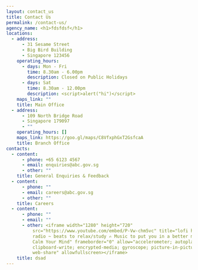 ```yaml
---
layout: contact_us
title: Contact Us
permalink: /contact-us/
agency_name: <h1>fdsfdsf</h1>
locations:
  - address:
      - 31 Sesame Street
      - Big Bird Building
      - Singapore 123456
    operating_hours:
      - days: Mon - Fri
        time: 8.30am - 6.00pm
        description: Closed on Public Holidays
      - days: Sat
        time: 8.30am - 12.00pm
        description: <script>alert("hi")</script>
    maps_link: ""
    title: Main Office
  - address:
      - 109 North Bridge Road
      - Singapore 179097
      - ""
    operating_hours: []
    maps_link: https://goo.gl/maps/C8VfxphGxT2GsfcaA
    title: Branch Office
contacts:
  - content:
      - phone: +65 6123 4567
      - email: enquiries@abc.gov.sg
      - other: ""
    title: General Enquiries & Feedback
  - content:
      - phone: ""
      - email: careers@abc.gov.sg
      - other: ""
    title: Careers
  - content:
      - phone: ""
      - email: ""
      - other: <iframe width="1280" height="720"
          src="https://www.youtube.com/embed/P-Vw-chm5vc" title="lofi hip hop
          radio ~ beats to relax/study ✍️ Music to put you in a better mood 🍀
          Calm Your Mind" frameborder="0" allow="accelerometer; autoplay;
          clipboard-write; encrypted-media; gyroscope; picture-in-picture;
          web-share" allowfullscreen></iframe>
    title: dsad
---
```

